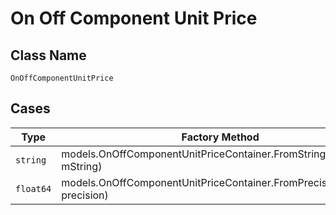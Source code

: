 
# On Off Component Unit Price

## Class Name

`OnOffComponentUnitPrice`

## Cases

| Type | Factory Method |
|  --- | --- |
| `string` | models.OnOffComponentUnitPriceContainer.FromString(string mString) |
| `float64` | models.OnOffComponentUnitPriceContainer.FromPrecision(float64 precision) |

